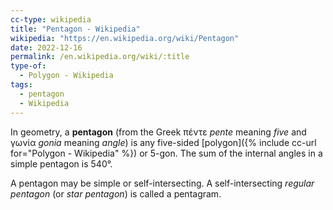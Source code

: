 ```yaml
---
cc-type: wikipedia
title: "Pentagon - Wikipedia"
wikipedia: "https://en.wikipedia.org/wiki/Pentagon"
date: 2022-12-16
permalink: /en.wikipedia.org/wiki/:title
type-of:
  - Polygon - Wikipedia
tags:
  - pentagon
  - Wikipedia
---
```

In geometry, a **pentagon** (from the Greek πέντε *pente* meaning *five* and γωνία *gonia* meaning *angle*) is any five-sided [polygon]({% include cc-url for="Polygon - Wikipedia" %}) or 5-gon. The sum of the internal angles in a simple pentagon is 540°.

A pentagon may be simple or self-intersecting. A self-intersecting *regular pentagon* (or *star pentagon*) is called a pentagram.